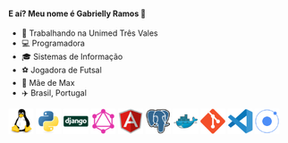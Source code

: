 #### E aí? Meu nome é Gabrielly Ramos 👋

- 🏢 Trabalhando na Unimed Três Vales
- 💻 Programadora
- 🎓 Sistemas de Informação
- ⚽ Jogadora de Futsal
- 🐶 Mãe de Max
- ✈️ Brasil, Portugal

<div style="display: inline_block">
  <img align="center" width="45px" height:"45px" src='https://raw.githubusercontent.com/devicons/devicon/master/icons/linux/linux-original.svg'>
  <img align="center" width="45px" height:"45px" src='https://raw.githubusercontent.com/devicons/devicon/master/icons/python/python-original.svg'>
  <img align="center" width="45px" height:"45px" src='https://raw.githubusercontent.com/devicons/devicon/master/icons/django/django-original.svg'>
  <img align="center" width="45px" height:"45px" src='https://raw.githubusercontent.com/devicons/devicon/master/icons/graphql/graphql-plain.svg'>
  <img align="center" width="45px" height:"45px" src='https://raw.githubusercontent.com/devicons/devicon/master/icons/angularjs/angularjs-original.svg'>
  <img align="center" width="45px" height:"45px" src='https://raw.githubusercontent.com/devicons/devicon/master/icons/postgresql/postgresql-original.svg'>
  <img align="center" width="45px" height:"45px" src='https://raw.githubusercontent.com/devicons/devicon/master/icons/docker/docker-original.svg'>
  <img align="center" width="45px" height:"45px" src='https://raw.githubusercontent.com/devicons/devicon/master/icons/git/git-original.svg'>
  <img align="center" width="45px" height:"45px" src='https://raw.githubusercontent.com/devicons/devicon/master/icons/vscode/vscode-original.svg'>
  <img align="center" width="45px" height:"45px" src='https://raw.githubusercontent.com/devicons/devicon/master/icons/ionic/ionic-original.svg'>
</div>



<!--


**gabriellyramos/gabriellyramos** is a ✨ _special_ ✨ repository because its `README.md` (this file) appears on your GitHub profile.

Here are some ideas to get you started:

- 🔭 I’m currently working on ...
- 🌱 I’m currently learning ...
- 👯 I’m looking to collaborate on ...
- 🤔 I’m looking for help with ...
- 💬 Ask me about ...
- 📫 How to reach me: ...
- 😄 Pronouns: ...
- ⚡ Fun fact: ...
-->
